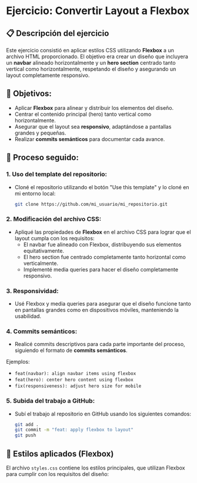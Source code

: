 # Ejercicio: Convertir Layout a Flexbox

## 📋 Descripción del ejercicio
Este ejercicio consistió en aplicar estilos CSS utilizando **Flexbox** a un archivo HTML proporcionado. El objetivo era crear un diseño que incluyera un **navbar** alineado horizontalmente y un **hero section** centrado tanto vertical como horizontalmente, respetando el diseño y asegurando un layout completamente responsivo.

## 🎯 Objetivos:
- Aplicar **Flexbox** para alinear y distribuir los elementos del diseño.
- Centrar el contenido principal (hero) tanto vertical como horizontalmente.
- Asegurar que el layout sea **responsivo**, adaptándose a pantallas grandes y pequeñas.
- Realizar **commits semánticos** para documentar cada avance.

## 🚀 Proceso seguido:

### 1. Uso del template del repositorio:
- Cloné el repositorio utilizando el botón "Use this template" y lo cloné en mi entorno local:
  ```bash
  git clone https://github.com/mi_usuario/mi_repositorio.git
  ```

### 2. Modificación del archivo CSS:
- Apliqué las propiedades de **Flexbox** en el archivo CSS para lograr que el layout cumpla con los requisitos:
   - El navbar fue alineado con Flexbox, distribuyendo sus elementos equitativamente.
   - El hero section fue centrado completamente tanto horizontal como verticalmente.
   - Implementé media queries para hacer el diseño completamente responsivo.

### 3. Responsividad:
- Usé Flexbox y media queries para asegurar que el diseño funcione tanto en pantallas grandes como en dispositivos móviles, manteniendo la usabilidad.

### 4. Commits semánticos:
- Realicé commits descriptivos para cada parte importante del proceso, siguiendo el formato de **commits semánticos**.

Ejemplos:
- `feat(navbar): align navbar items using flexbox`
- `feat(hero): center hero content using flexbox`
- `fix(responsiveness): adjust hero size for mobile`

### 5. Subida del trabajo a GitHub:
- Subí el trabajo al repositorio en GitHub usando los siguientes comandos:
  ```bash
  git add .
  git commit -m "feat: apply flexbox to layout"
  git push
  ```

## 📝 Estilos aplicados (Flexbox)

El archivo `styles.css` contiene los estilos principales, que utilizan Flexbox para cumplir con los requisitos del diseño:

